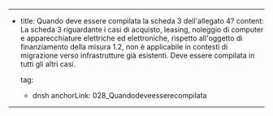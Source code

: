 ---
  - title: Quando deve essere compilata la scheda 3 dell'allegato 4?
    content: La scheda 3 riguardante i casi di acquisto, leasing, noleggio di computer e apparecchiature elettriche ed elettroniche, rispetto all'oggetto di finanziamento della misura 1.2, non è applicabile in contesti di migrazione verso infrastrutture già esistenti. Deve essere compilata in tutti gli altri casi.

    tag:
      - dnsh
    anchorLink: 028_Quandodeveesserecompilata
---